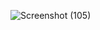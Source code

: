 ![Screenshot (105)](https://github.com/muthiasasi19/Tugas10_20220140167_D/assets/126458889/6581382d-43ad-42a5-830d-d663b04b3dd3)
